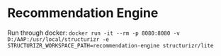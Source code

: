 # Recommendation Engine

Run through docker: `docker run -it --rm -p 8080:8080 -v D:/AAP:/usr/local/structurizr -e STRUCTURIZR_WORKSPACE_PATH=recommendation-engine structurizr/lite`
